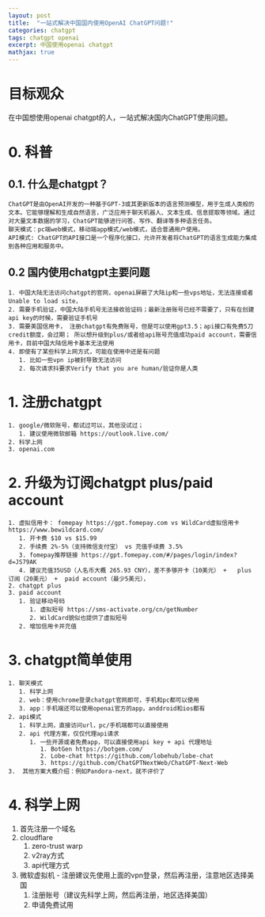 ```yaml
---
layout: post
title:  "一站式解决中国国内使用OpenAI ChatGPT问题!"
categories: chatgpt
tags: chatgpt openai 
excerpt: 中国使用openai chatgpt
mathjax: true
---
```



# 目标观众
   在中国想使用openai chatgpt的人，一站式解决国内ChatGPT使用问题。
# 0. 科普
    
## 0.1. 什么是chatgpt？
    ChatGPT是由OpenAI开发的一种基于GPT-3或其更新版本的语言预测模型，用于生成人类般的文本。它能够理解和生成自然语言，广泛应用于聊天机器人、文本生成、信息提取等领域。通过对大量文本数据的学习，ChatGPT能够进行问答、写作、翻译等多种语言任务。
    聊天模式：pc端web模式，移动端app模式/web模式，适合普通用户使用。
    API模式: ChatGPT的API接口是一个程序化接口，允许开发者将ChatGPT的语言生成能力集成到各种应用和服务中。
    
## 0.2 国内使用chatgpt主要问题
    1. 中国大陆无法访问chatgpt的官网，openai屏蔽了大陆ip和一些vps地址，无法连接或者Unable to load site，
    2. 需要手机验证，中国大陆手机号无法接收验证码；最新注册账号已经不需要了，只有在创建api key的时候，需要验证手机号
    3. 需要美国信用卡， 注册chatgpt有免费账号，但是可以使用gpt3.5；api接口有免费5刀credit额度，会过期； 所以想升级到plus/或者给api账号充值成功paid account，需要信用卡，目前中国大陆信用卡基本无法使用
    4. 即使有了某些科学上网方式，可能在使用中还是有问题
       1. 比如一些vpn ip被封导致无法访问
       2. 每次请求抖要求Verify that you are human/验证你是人类

# 1. 注册chatgpt
    1. google/微软账号，都试过可以，其他没试过；
       1. 建议使用微软邮箱 https://outlook.live.com/
    2. 科学上网
    3. openai.com

# 2. 升级为订阅chatgpt plus/paid account
    1. 虚拟信用卡： fomepay https://gpt.fomepay.com vs WildCard虚拟信用卡 https://www.bewildcard.com/
       1. 开卡费 $10 vs $15.99
       2. 手续费 2%-5%（支持微信支付宝） vs 充值手续费 3.5%
       3. fomepay推荐链接 https://gpt.fomepay.com/#/pages/login/index?d=JS79AK
       4. 建议充值35USD（人名币大概 265.93 CNY），差不多够开卡（10美元） +   plus 订阅（20美元） +  paid account（最少5美元），
    2. chatgpt plus
    3. paid account
       1. 验证移动号码
          1. 虚拟短号 https://sms-activate.org/cn/getNumber
          2. WildCard貌似也提供了虚拟短号
       2. 增加信用卡并充值

# 3. chatgpt简单使用
    1. 聊天模式
       1. 科学上网
       2. web：使用chrome登录chatgpt官网即可，手机和pc都可以使用
       3. app：手机端还可以使用openai官方的app，anddroid和ios都有
    2. api模式
       1. 科学上网，直接访问url，pc/手机端都可以直接使用
       2. api 代理方案，仅仅代理api请求
          1. 一些开源或者免费app，可以直接使用api key + api 代理地址
             1. BotGen https://botgem.com/
             2. Lobe-chat https://github.com/lobehub/lobe-chat
             3. https://github.com/ChatGPTNextWeb/ChatGPT-Next-Web
    3.  其他方案大概介绍：例如Pandora-next，就不评价了
   
# 4. 科学上网
  1. 首先注册一个域名
  2. cloudflare
     1. zero-trust warp
     2. v2ray方式
     3. api代理方式
  3. 微软虚拟机 - 注册建议先使用上面的vpn登录，然后再注册，注意地区选择美国
     1. 注册账号（建议先科学上网，然后再注册，地区选择美国）
     2. 申请免费试用